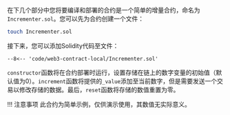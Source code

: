在下几个部分中您将要编译和部署的合约是一个简单的增量合约，命名为`Incrementer.sol`。您可以先为合约创建一个文件：

```bash
touch Incrementer.sol
```

接下来，您可以添加Solidity代码至文件：

```solidity
--8<-- 'code/web3-contract-local/Incrementer.sol'
```

`constructor`函数将在合约部署时运行，设置存储在链上的数字变量的初始值（默认值为0）。`increment`函数将提供的`_value`添加至当前数字，但是需要发送一个交易以修改存储的数据。最后，`reset`函数将存储的数值重置为零。

!!! 注意事项
    此合约为简单示例，仅供演示使用，其数值无实际意义。